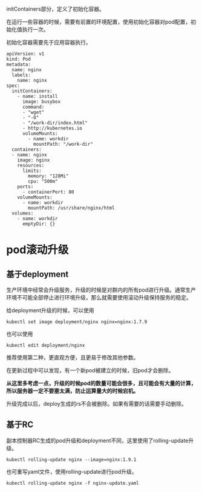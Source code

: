 initContainers部分，定义了初始化容器。

在运行一些容器的时候，需要有前置的环境配置，使用初始化容器对pod配置，初始化值执行一次。

初始化容器需要先于应用容器执行。

```
apiVersion: v1
kind: Pod
metadata:
  name: nginx
  labels:
    name: nginx
spec:
  initContainers:
    - name: install
      image: busybox
      command:
      - "wget"
      - "-O"
      - "/work-dir/index.html"
      - http://kubernetes.io
      volumeMounts:
        - name: workdir
          mountPath: "/work-dir"
  containers: 
  - name: nginx
    image: nginx
    resources:
      limits:
        memory: "128Mi"
        cpu: "500m"
    ports:
      - containerPort: 80
    volumeMounts:
      - name: workdir
        mountPath: /usr/share/nginx/html
  volumes:
    - name: workdir
      emptyDir: {}
```

# pod滚动升级

## 基于deployment

生产环境中经常会升级服务，升级的时候是对群内的所有pod进行升级。通常生产环境不可能全部停止进行环境升级，那么就需要使用滚动升级保持服务的稳定。

给deployment升级的时候，可以使用
```
kubectl set image deployment/nginx nginx=nginx:1.7.9
```
也可以使用
```
kubectl edit deployment/nginx
```

推荐使用第二种，更直观方便，且更易于修改其他参数。

在更新过程中可以发现，有一个新pod被建立的时候，旧pod才会删除。

**从这里多考虑一点，升级的时候pod的数量可能会很多，且可能会有大量的计算，所以服务器一定不要塞太满，防止运算量大的时候宕机。**

升级完成以后，deploy生成的rs不会被删除。如果有需要的话需要手动删除。

## 基于RC

副本控制器RC生成的pod升级和deployment不同，这里使用了rolling-update升级。

```
kubectl rolling-update nginx --image=nginx:1.9.1
```

也可重写yaml文件，使用rolling-update进行pod升级。

```
kubectl rolling-update nginx -f nginx-update.yaml
```
